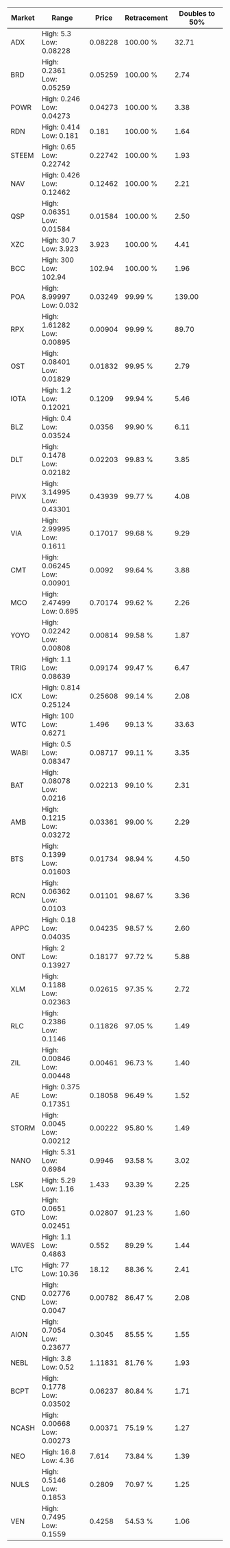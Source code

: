 | Market | Range | Price| Retracement | Doubles to 50% |
| --- | --- | --- | --- | --- |
| ADX | High: 5.3<br />Low: 0.08228 | 0.08228 | 100.00 % | 32.71 |
| BRD | High: 0.2361<br />Low: 0.05259 | 0.05259 | 100.00 % | 2.74 |
| POWR | High: 0.246<br />Low: 0.04273 | 0.04273 | 100.00 % | 3.38 |
| RDN | High: 0.414<br />Low: 0.181 | 0.181 | 100.00 % | 1.64 |
| STEEM | High: 0.65<br />Low: 0.22742 | 0.22742 | 100.00 % | 1.93 |
| NAV | High: 0.426<br />Low: 0.12462 | 0.12462 | 100.00 % | 2.21 |
| QSP | High: 0.06351<br />Low: 0.01584 | 0.01584 | 100.00 % | 2.50 |
| XZC | High: 30.7<br />Low: 3.923 | 3.923 | 100.00 % | 4.41 |
| BCC | High: 300<br />Low: 102.94 | 102.94 | 100.00 % | 1.96 |
| POA | High: 8.99997<br />Low: 0.032 | 0.03249 | 99.99 % | 139.00 |
| RPX | High: 1.61282<br />Low: 0.00895 | 0.00904 | 99.99 % | 89.70 |
| OST | High: 0.08401<br />Low: 0.01829 | 0.01832 | 99.95 % | 2.79 |
| IOTA | High: 1.2<br />Low: 0.12021 | 0.1209 | 99.94 % | 5.46 |
| BLZ | High: 0.4<br />Low: 0.03524 | 0.0356 | 99.90 % | 6.11 |
| DLT | High: 0.1478<br />Low: 0.02182 | 0.02203 | 99.83 % | 3.85 |
| PIVX | High: 3.14995<br />Low: 0.43301 | 0.43939 | 99.77 % | 4.08 |
| VIA | High: 2.99995<br />Low: 0.1611 | 0.17017 | 99.68 % | 9.29 |
| CMT | High: 0.06245<br />Low: 0.00901 | 0.0092 | 99.64 % | 3.88 |
| MCO | High: 2.47499<br />Low: 0.695 | 0.70174 | 99.62 % | 2.26 |
| YOYO | High: 0.02242<br />Low: 0.00808 | 0.00814 | 99.58 % | 1.87 |
| TRIG | High: 1.1<br />Low: 0.08639 | 0.09174 | 99.47 % | 6.47 |
| ICX | High: 0.814<br />Low: 0.25124 | 0.25608 | 99.14 % | 2.08 |
| WTC | High: 100<br />Low: 0.6271 | 1.496 | 99.13 % | 33.63 |
| WABI | High: 0.5<br />Low: 0.08347 | 0.08717 | 99.11 % | 3.35 |
| BAT | High: 0.08078<br />Low: 0.0216 | 0.02213 | 99.10 % | 2.31 |
| AMB | High: 0.1215<br />Low: 0.03272 | 0.03361 | 99.00 % | 2.29 |
| BTS | High: 0.1399<br />Low: 0.01603 | 0.01734 | 98.94 % | 4.50 |
| RCN | High: 0.06362<br />Low: 0.0103 | 0.01101 | 98.67 % | 3.36 |
| APPC | High: 0.18<br />Low: 0.04035 | 0.04235 | 98.57 % | 2.60 |
| ONT | High: 2<br />Low: 0.13927 | 0.18177 | 97.72 % | 5.88 |
| XLM | High: 0.1188<br />Low: 0.02363 | 0.02615 | 97.35 % | 2.72 |
| RLC | High: 0.2386<br />Low: 0.1146 | 0.11826 | 97.05 % | 1.49 |
| ZIL | High: 0.00846<br />Low: 0.00448 | 0.00461 | 96.73 % | 1.40 |
| AE | High: 0.375<br />Low: 0.17351 | 0.18058 | 96.49 % | 1.52 |
| STORM | High: 0.0045<br />Low: 0.00212 | 0.00222 | 95.80 % | 1.49 |
| NANO | High: 5.31<br />Low: 0.6984 | 0.9946 | 93.58 % | 3.02 |
| LSK | High: 5.29<br />Low: 1.16 | 1.433 | 93.39 % | 2.25 |
| GTO | High: 0.0651<br />Low: 0.02451 | 0.02807 | 91.23 % | 1.60 |
| WAVES | High: 1.1<br />Low: 0.4863 | 0.552 | 89.29 % | 1.44 |
| LTC | High: 77<br />Low: 10.36 | 18.12 | 88.36 % | 2.41 |
| CND | High: 0.02776<br />Low: 0.0047 | 0.00782 | 86.47 % | 2.08 |
| AION | High: 0.7054<br />Low: 0.23677 | 0.3045 | 85.55 % | 1.55 |
| NEBL | High: 3.8<br />Low: 0.52 | 1.11831 | 81.76 % | 1.93 |
| BCPT | High: 0.1778<br />Low: 0.03502 | 0.06237 | 80.84 % | 1.71 |
| NCASH | High: 0.00668<br />Low: 0.00273 | 0.00371 | 75.19 % | 1.27 |
| NEO | High: 16.8<br />Low: 4.36 | 7.614 | 73.84 % | 1.39 |
| NULS | High: 0.5146<br />Low: 0.1853 | 0.2809 | 70.97 % | 1.25 |
| VEN | High: 0.7495<br />Low: 0.1559 | 0.4258 | 54.53 % | 1.06 |
